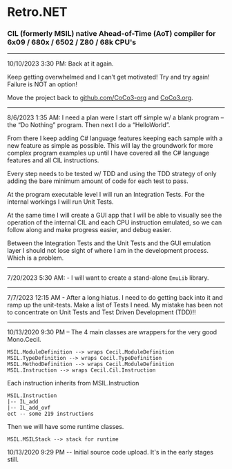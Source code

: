 # Retro.NET
### CIL (formerly MSIL) native Ahead-of-Time (AoT) compiler for 6x09 / 680x / 6502 / Z80 / 68k CPU's

---

10/10/2023 3:30 PM: Back at it again. 

Keep getting overwhelmed and I can’t get motivated! Try and try again! Failure is NOT an option!

Move the project back to [github.com/CoCo3-org](https://github.com/CoCo3-org/Retro.NET) and [CoCo3.org](https://coco3.org/retro-net/). 

---

8/6/2023 1:35 AM: I need a plan were I start off simple w/ a blank program – the “Do Nothing” program.  Then next I do a “HelloWorld”. 

From there I keep adding C# language features keeping each sample with a new feature as simple as possible. This will lay the groundwork for more complex program examples up until I have covered all the C# language features and all CIL instructions. 

Every step needs to be tested w/ TDD and using the TDD strategy of only adding the bare minimum amount of code for each test to pass.  

At the program executable level I will run an Integration Tests. For the internal workings I will run Unit Tests. 

At the same time I will create a GUI app that I will be able to visually see the operation of the internal CIL and each CPU instruction emulated, so we can follow along and make progress easier, and debug easier.  

Between the Integration Tests and the Unit Tests and the GUI emulation layer I should not lose sight of where I am in the development process. Which is a problem.

---

7/20/2023 5:30 AM: - I will want to create a stand-alone `EmuLib` library.   

---

7/7/2023 12:15 AM - After a long hiatus. I need to do getting back into it and ramp up the unit-tests. Make a list of Tests I need. My mistake has been not to concentrate on Unit Tests and Test Driven Development (TDD)!!

---

10/13/2020 9:30 PM – The 4 main classes are wrappers for the very good Mono.Cecil.

```
MSIL.ModuleDefinition --> wraps Cecil.ModuleDefinition
MSIL.TypeDefinition --> wraps Cecil.TypeDefinition
MSIL.MethodDefinition --> wraps Cecil.ModuleDefinition
MSIL.Instruction --> wraps Cecil.Cil.Instruction
```
Each instruction inherits from MSIL.Instruction
```
MSIL.Instruction
|-- IL_add
|-- IL_add_ovf
ect -- some 219 instructions 
```
Then we will have some runtime classes.
```
MSIL.MSILStack --> stack for runtime
```

10/13/2020 9:29 PM -- Initial source code upload.  It's in the early stages still.
